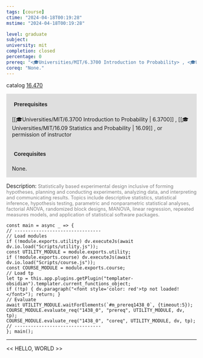 ```yaml
---
tags: [course]
ctime: "2024-04-18T00:19:28"
mstime: "2024-04-18T00:19:28"

level: graduate
subject: 
university: mit
completion: closed
percentage: 0
prereq: "<🎓Universities/MIT/6.3700 Introduction to Probability> , <🎓Universities/MIT/16.09 Statistics and Probability> , or permission of instructor"
coreq: "None."
---
```


catalog [16.470](http://student.mit.edu/catalog/m16a.html#16.470)

<span style="display: block; padding: 15px; background-color: rgb(100, 100, 100, 0.2);"><font id="m_prereq1438_0" style="display: block; font-family: Arial, sans-serif; font-weight: bold; padding: 5px">Prerequisites</font><br><span id="prereq1438_0">[[🎓Universities/MIT/6.3700 Introduction to Probability | 6.3700]] , [[🎓Universities/MIT/16.09 Statistics and Probability | 16.09]] , or permission of instructor</span></span>
<span style="display: block; padding: 15px; background-color: rgb(100, 100, 100, 0.2);"><font id="m_coreq1438_0" style="display: block; font-family: Arial, sans-serif; font-weight: bold; padding: 5px">Corequisites</font><br><span id="coreq1438_0">None.</span></span>

<font style="">Description:</font>
<font style="color: grey; font-size: 0.8rem;">Statistically based experimental design inclusive of forming hypotheses, planning and conducting experiments, analyzing data, and interpreting and communicating results. Topics include descriptive statistics, statistical inference, hypothesis testing, parametric and nonparametric statistical analyses, factorial ANOVA, randomized block designs, MANOVA, linear regression, repeated measures models, and application of statistical software packages.</font>

```dataviewjs
const main = async _ => {
// --------------------------------
// Load modules
if (!module.exports.utility) dv.executeJs(await dv.io.load("Scripts/utility.js"));
const UTILITY_MODULE = module.exports.utility;
if (!module.exports.course) dv.executeJs(await dv.io.load("Scripts/course.js"));
const COURSE_MODULE = module.exports.course;
// Load tp
let tp = this.app.plugins.getPlugin("templater-obsidian").templater.current_functions_object;
if (!tp) { dv.paragraph("<font style='color: red'>tp not loaded!</font>"); return; }
// Evaluate
await UTILITY_MODULE.waitForElements(`#m_prereq1438_0`, {timeout:5});
COURSE_MODULE.evaluate_req("1438_0", "prereq", UTILITY_MODULE, dv, tp);
COURSE_MODULE.evaluate_req("1438_0", "coreq", UTILITY_MODULE, dv, tp);
// --------------------------------
}; main();
```

---

<< HELLO, WORLD >>
